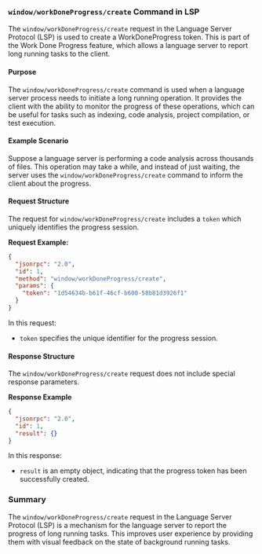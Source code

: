 ### `window/workDoneProgress/create` Command in LSP

The `window/workDoneProgress/create` request in the Language Server Protocol (LSP) is used to create a WorkDoneProgress token. This is part of the Work Done Progress feature, which allows a language server to report long running tasks to the client.

#### Purpose

The `window/workDoneProgress/create` command is used when a language server process needs to initiate a long running operation. It provides the client with the ability to monitor the progress of these operations, which can be useful for tasks such as indexing, code analysis, project compilation, or test execution.

#### Example Scenario

Suppose a language server is performing a code analysis across thousands of files. This operation may take a while, and instead of just waiting, the server uses the `window/workDoneProgress/create` command to inform the client about the progress.

#### Request Structure

The request for `window/workDoneProgress/create` includes a `token` which uniquely identifies the progress session.

**Request Example:**

```json
{
  "jsonrpc": "2.0",
  "id": 1,
  "method": "window/workDoneProgress/create",
  "params": {
    "token": "1d54634b-b61f-46cf-b600-58b81d3926f1"
  }
}
```

In this request:
- `token` specifies the unique identifier for the progress session. 

#### Response Structure

The `window/workDoneProgress/create` request does not include special response parameters. 

**Response Example**

```json
{
  "jsonrpc": "2.0",
  "id": 1,
  "result": {}
}
```

In this response:
- `result` is an empty object, indicating that the progress token has been successfully created.

### Summary

The `window/workDoneProgress/create` request in the Language Server Protocol (LSP) is a mechanism for the language server to report the progress of long running tasks. This improves user experience by providing them with visual feedback on the state of background running tasks.
